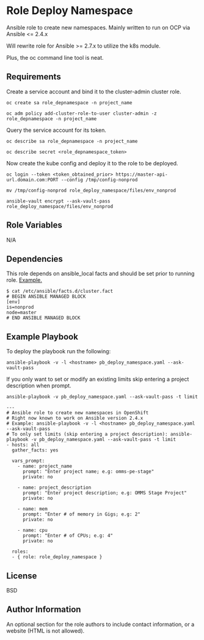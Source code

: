Role Deploy Namespace
=========

Ansible role to create new namespaces. Mainly written to run on OCP via Ansible <= 2.4.x

Will rewrite role for Ansible >= 2.7.x to utilize the k8s module.

Plus, the oc command line tool is neat.

Requirements
------------

Create a service account and bind it to the cluster-admin cluster role.

`
oc create sa role_depnamespace -n project_name
`

`
oc adm policy add-cluster-role-to-user cluster-admin -z role_depnamespace -n project_name 
`

Query the service account for its token.

`
oc describe sa role_depnamespace -n project_name
`

`
oc describe secret <role_depnamespace_token>
`

Now create the kube config and deploy it to the role to be deployed.

`
oc login --token <token_obtained_prior> https://master-api-url.domain.com:PORT --config /tmp/config-nonprod 
`

`
mv /tmp/config-nonprod role_deploy_namespace/files/env_nonprod
`

`
ansible-vault encrypt --ask-vault-pass role_deploy_namespace/files/env_nonprod 
`

Role Variables
--------------

N/A

Dependencies
------------

This role depends on ansible_local facts and should be set prior to running role. [Example.](https://github.com/canit00/openshift/blob/master/2018/ansible/playbooks/pb_set_cluster_facts.yaml)

    $ cat /etc/ansible/facts.d/cluster.fact
    # BEGIN ANSIBLE MANAGED BLOCK
    [env]
    is=nonprod
    node=master
    # END ANSIBLE MANAGED BLOCK

Example Playbook
----------------

To deploy the playbook run the following:
```
ansible-playbook -v -l <hostname> pb_deploy_namespace.yaml --ask-vault-pass
```

If you only want to set or modify an existing limits skip entering a project description when prompt.
```
ansible-playbook -v pb_deploy_namespace.yaml --ask-vault-pass -t limit
```
    ---
    # Ansible role to create new namespaces in OpenShift
    # Right now known to work on Ansible version 2.4.x
    # Example: ansible-playbook -v -l <hostname> pb_deploy_namespace.yaml --ask-vault-pass
    # To only set limits (skip entering a project description): ansible-playbook -v pb_deploy_namespace.yaml --ask-vault-pass -t limit
    - hosts: all
      gather_facts: yes
    
      vars_prompt:
        - name: project_name
          prompt: "Enter project name; e.g: omms-pe-stage"
          private: no
    
        - name: project_description
          prompt: "Enter project description; e.g: OMMS Stage Project"
          private: no
    
        - name: mem
          prompt: "Enter # of memory in Gigs; e.g: 2"
          private: no
    
        - name: cpu
          prompt: "Enter # of CPUs; e.g: 4"
          private: no
     
      roles:
      - { role: role_deploy_namespace }

License
-------

BSD

Author Information
------------------

An optional section for the role authors to include contact information, or a website (HTML is not allowed).
